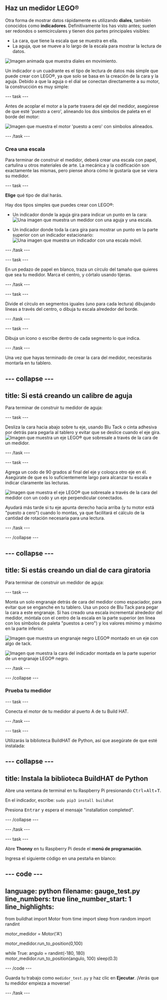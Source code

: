 ## Haz un medidor LEGO®

Otra forma de mostrar datos rápidamente es utilizando **diales**, también conocidos como **indicadores**. Definitivamente los has visto antes; suelen ser redondos o semicirculares y tienen dos partes principales visibles:

+ La cara, que tiene la escala que se muestra en ella.
+ La aguja, que se mueve a lo largo de la escala para mostrar la lectura de datos.

![Imagen animada que muestra diales en movimiento.](https://media.giphy.com/media/uozBSFuz99USA/giphy.gif)

Un indicador o un cuadrante es el tipo de lectura de datos más simple que puede crear con LEGO®, ya que solo se basa en la creación de la cara y la aguja. Debido a que la aguja o el dial se conectan directamente a su motor, la construcción es muy simple:

--- task ---

Antes de acoplar el motor a la parte trasera del eje del medidor, asegúrese de que esté 'puesto a cero', alineando los dos símbolos de paleta en el borde del motor:

![Imagen que muestra el motor 'puesto a cero' con símbolos alineados.](images/aligned_symbols.jpg)

--- /task ---

### Crea una escala

Para terminar de construir el medidor, deberá crear una escala con papel, cartulina u otros materiales de arte. La mecánica y la codificación son exactamente las mismas, pero piense ahora cómo le gustaría que se viera su medidor.

 --- task ---

 **Elige** qué tipo de dial harás.

 Hay dos tipos simples que puedes crear con LEGO®:

+ Un indicador donde la aguja gira para indicar un punto en la cara: ![Una imagen que muestra un medidor con una aguja y una escala.](images/dial2.gif)

+ Un indicador donde toda la cara gira para mostrar un punto en la parte superior con un indicador estacionario: ![Una imagen que muestra un indicador con una escala móvil.](images/dial1.gif)

--- /task ---

--- task ---

En un pedazo de papel en blanco, traza un círculo del tamaño que quieres que sea tu medidor. Marca el centro, y córtalo usando tijeras.

--- /task --- 

--- task ---

Divide el círculo en segmentos iguales (uno para cada lectura) dibujando líneas a través del centro, o dibuja tu escala alrededor del borde.

--- /task ---

--- task ---

Dibuja un icono o escribe dentro de cada segmento lo que indica.

--- /task ---

Una vez que hayas terminado de crear la cara del medidor, necesitarás montarla en tu tablero.

--- collapse ---
---
title: Si está creando un calibre de aguja
---

Para terminar de construir tu medidor de aguja:

--- task ---

Desliza la cara hacia abajo sobre tu eje, usando Blu Tack o cinta adhesiva por detrás para pegarla al tablero y evitar que se deslice cuando el eje gira. ![Imagen que muestra un eje LEGO® que sobresale a través de la cara de un medidor.](images/needle-gauge1.jpg)

--- /task ---

--- task ---

Agrega un codo de 90 grados al final del eje y coloqca otro eje en él. Asegúrate de que es lo suficientemente largo para alcanzar tu escala e indicar claramente las lecturas.

![Imagen que muestra el eje LEGO® que sobresale a través de la cara del medidor con un codo y un eje perpendicular conectados.](images/needle-gauge2.jpg)

Ayudará más tarde si tu eje apunta derecho hacia arriba (y tu motor está "puesto a cero") cuando lo montas, ya que facilitará el cálculo de la cantidad de rotación necesaria para una lectura.

--- /task ---

--- /collapse ---

--- collapse ---
---
title: Si estás creando un dial de cara giratoria
---

Para terminar de construir un medidor de aguja:

--- task ---

Monta un solo engranaje detrás de cara del medidor como espaciador, para evitar que se enganche en tu tablero. Usa un poco de Blu Tack para pegar la cara a este engranaje. Si has creado una escala incremental alrededor del medidor, móntala con el centro de la escala en la parte superior (en línea con los símbolos de paleta "puestos a cero") y los valores mínimo y máximo en la parte inferior.

![Imagen que muestra un engranaje negro LEGO® montado en un eje con algo de tack.](images/dial-gauge1.jpg)

![Imagen que muestra la cara del indicador montada en la parte superior de un engranaje LEGO® negro.](images/dial-gauge2.jpg)

--- /task ---

--- /collapse ---

### Prueba tu medidor

--- task ---

Conecta el motor de tu medidor al puerto A de tu Build HAT.

--- /task ---

--- task ---

Utilizarás la biblioteca BuildHAT de Python, así que asegúrate de que esté instalada:

--- collapse ---
---
title: Instala la biblioteca BuildHAT de Python
---

Abre una ventana de terminal en tu Raspberry Pi presionando <kbd>Ctrl</kbd>+<kbd>Alt</kbd>+<kbd>T</kbd>.

En el indicador, escribe: `sudo pip3 install buildhat`

Presiona <kbd>Entrar</kbd> y espera el mensaje "installation completed".

--- /collapse ---

--- /task ---

--- task ---

Abre **Thonny** en tu Raspberry Pi desde el **menú de programación**.

Ingresa el siguiente código en una pestaña en blanco:

--- code ---
---
language: python 
filename: gauge_test.py 
line_numbers: true 
line_number_start: 1
line_highlights:
---
from buildhat import Motor 
from time import sleep 
from random import randint

motor_medidor = Motor('A')

motor_medidor.run_to_position(0,100)

while True: 
    angulo = randint(-180, 180) 
    motor_medidor.run_to_position(angulo, 100) 
    sleep(0.3)

--- /code ---

Guarda tu trabajo como `medidor_test.py` y haz clic en **Ejecutar**. ¡Verás que tu medidor empieza a moverse!

--- /task ---

